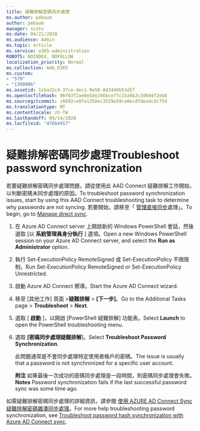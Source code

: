 ```yaml
---
title: 疑難排解密碼同步處理
ms.author: pebaum
author: pebaum
manager: scotv
ms.date: 04/21/2020
ms.audience: Admin
ms.topic: article
ms.service: o365-administration
ROBOTS: NOINDEX, NOFOLLOW
localization_priority: Normal
ms.collection: Adm_O365
ms.custom:
- "579"
- "1300006"
ms.assetid: 1cba32c4-37ce-4ec1-9e58-8d3440b53d57
ms.openlocfilehash: 96f63f2ae8e5de246bce7fc15a9b2c3d604f2eb8
ms.sourcegitcommit: c6692ce0fa1358ec3529e59ca0ecdfdea4cdc759
ms.translationtype: MT
ms.contentlocale: zh-TW
ms.lasthandoff: 09/14/2020
ms.locfileid: "47664917"
---
```

# <a name="troubleshoot-password-synchronization"></a><span data-ttu-id="3e41b-102">疑難排解密碼同步處理</span><span class="sxs-lookup"><span data-stu-id="3e41b-102">Troubleshoot password synchronization</span></span>

<span data-ttu-id="3e41b-103">若要疑難排解密碼同步處理問題，請從使用此 AAD Connect 疑難排解工作開始，以判斷密碼未同步處理的原因。</span><span class="sxs-lookup"><span data-stu-id="3e41b-103">To troubleshoot password synchronization issues, start by using this AAD Connect troubleshooting task to determine why passwords are not syncing.</span></span> <span data-ttu-id="3e41b-104">若要開始，請移至「 [管理直接同步](https://admin.microsoft.com/AdminPortal/Home#/dirsyncmanagement)處理」。</span><span class="sxs-lookup"><span data-stu-id="3e41b-104">To begin, go to [Manage direct sync](https://admin.microsoft.com/AdminPortal/Home#/dirsyncmanagement).</span></span>  

1. <span data-ttu-id="3e41b-105">在 Azure AD Connect server 上開啟新的 Windows PowerShell 會話，然後選取 [以 **系統管理員身分執行** ] 選項。</span><span class="sxs-lookup"><span data-stu-id="3e41b-105">Open a new Windows PowerShell session on your Azure AD Connect server, and select the **Run as Administrator** option.</span></span>

2. <span data-ttu-id="3e41b-106">執行 Set-ExecutionPolicy RemoteSigned 或 Set-ExecutionPolicy 不限限制。</span><span class="sxs-lookup"><span data-stu-id="3e41b-106">Run Set-ExecutionPolicy RemoteSigned or Set-ExecutionPolicy Unrestricted.</span></span>

3. <span data-ttu-id="3e41b-107">啟動 Azure AD Connect 嚮導。</span><span class="sxs-lookup"><span data-stu-id="3e41b-107">Start the Azure AD Connect wizard.</span></span>

4. <span data-ttu-id="3e41b-108">移至 [其他工作] 頁面 >**疑難排解**  >  **[下一步]**。</span><span class="sxs-lookup"><span data-stu-id="3e41b-108">Go to the Additional Tasks page > **Troubleshoot** > **Next**.</span></span>

5. <span data-ttu-id="3e41b-109">選取 [ **啟動** ]，以開啟 [PowerShell 疑難排解] 功能表。</span><span class="sxs-lookup"><span data-stu-id="3e41b-109">Select **Launch** to open the PowerShell troubleshooting menu.</span></span>

6. <span data-ttu-id="3e41b-110">選取 **[密碼同步處理疑難排解**]。</span><span class="sxs-lookup"><span data-stu-id="3e41b-110">Select **Troubleshoot Password Synchronization**.</span></span>

    <span data-ttu-id="3e41b-111">此問題通常是不會同步處理特定使用者帳戶的密碼。</span><span class="sxs-lookup"><span data-stu-id="3e41b-111">The issue is usually that a password is not synchronized for a specific user account.</span></span>

    <span data-ttu-id="3e41b-112">**附注** 如果最後一次成功的密碼同步處理是一段時間，則密碼同步處理會失敗。</span><span class="sxs-lookup"><span data-stu-id="3e41b-112">**Notes** Password synchronization fails if the last successful password sync was some time ago.</span></span>

<span data-ttu-id="3e41b-113">如需疑難排解密碼同步處理的詳細資訊，請參閱 [使用 AZURE AD Connect Sync 疑難排解密碼雜湊同步處理](https://docs.microsoft.com/azure/active-directory/hybrid/tshoot-connect-password-hash-synchronization)。</span><span class="sxs-lookup"><span data-stu-id="3e41b-113">For more help troubleshooting password synchronization, see [Troubleshoot password hash synchronization with Azure AD Connect sync](https://docs.microsoft.com/azure/active-directory/hybrid/tshoot-connect-password-hash-synchronization).</span></span>